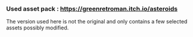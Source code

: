 ### Used asset pack : https://greenretroman.itch.io/asteroids

The version used here is not the original and only contains a few selected assets possibly modified.